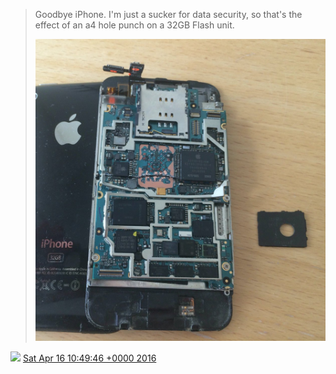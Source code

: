 > Goodbye iPhone\. I'm just a sucker for data security, so that's the effect of an a4 hole punch on a 32GB Flash unit\. 
> 
> ![](../../media/721289477130448897-CgKI8NjXEAA_voe.jpg)

<img src="../../media/tweet.ico" width="12" /> [Sat Apr 16 10:49:46 +0000 2016](https://twitter.com/DromerDenker/status/721289477130448897)